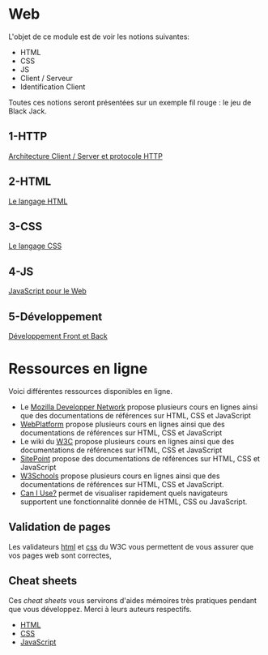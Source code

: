 # Web 

L'objet de ce module est de voir les notions suivantes:
* HTML
* CSS
* JS
* Client / Serveur 
* Identification Client

Toutes ces notions seront présentées sur un exemple fil rouge : le jeu de Black Jack.

## 1-HTTP

[Architecture Client / Server et protocole HTTP](./1-HTTP)

## 2-HTML

[Le langage HTML](./2-HTML)

## 3-CSS

[Le langage CSS](./3-CSS)



## 4-JS

[JavaScript pour le Web](./4-JS)

## 5-Développement

[Développement Front et Back](./5-Developpement)




# Ressources en ligne

Voici différentes ressources disponibles en ligne.

* Le [Mozilla Developper Network](https://developer.mozilla.org/en/docs) propose plusieurs cours en lignes ainsi que des documentations de références sur HTML, CSS et JavaScript
* [WebPlatform](http://www.webplatform.org/) propose plusieurs cours en lignes ainsi que des documentations de références sur HTML, CSS et JavaScript
* Le wiki du [W3C](http://www.w3.org/community/webed/wiki/Main_Page) propose plusieurs cours en lignes ainsi que des documentations de références sur HTML, CSS et JavaScript
* [SitePoint](http://reference.sitepoint.com/) propose des documentations de références sur HTML, CSS et JavaScript
* [W3Schools](http://www.w3schools.com/) propose plusieurs cours en lignes ainsi que des documentations de références sur HTML, CSS et JavaScript.
* [Can I Use?](https://caniuse.com/) permet de visualiser rapidement quels navigateurs supportent une fonctionnalité donnée de HTML, CSS ou JavaScript.

## Validation de pages

Les validateurs [html](http://validator.w3.org/) et [css](http://jigsaw.w3.org/css-validator/) du W3C vous permettent de vous assurer que vos pages web sont correctes,

## Cheat sheets

Ces _cheat sheets_ vous servirons d'aides mémoires très pratiques pendant que vous développez. Merci à leurs auteurs respectifs.

* [HTML](sheets/html.png)
* [CSS](sheets/css.pdf)
* [JavaScript](sheets/javascript.pdf)


